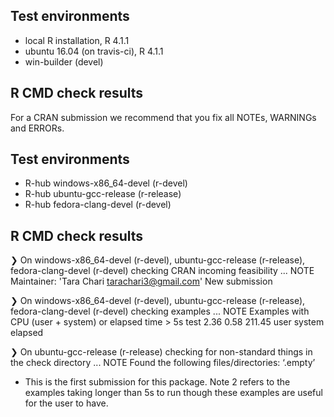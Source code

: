 ## Test environments
* local R installation, R 4.1.1
* ubuntu 16.04 (on travis-ci), R 4.1.1
* win-builder (devel)

## R CMD check results

For a CRAN submission we recommend that you fix all NOTEs, WARNINGs and ERRORs.
## Test environments
- R-hub windows-x86_64-devel (r-devel)
- R-hub ubuntu-gcc-release (r-release)
- R-hub fedora-clang-devel (r-devel)

## R CMD check results
❯ On windows-x86_64-devel (r-devel), ubuntu-gcc-release (r-release), fedora-clang-devel (r-devel)
  checking CRAN incoming feasibility ... NOTE
  Maintainer: 'Tara Chari <tarachari3@gmail.com>'
  New submission

❯ On windows-x86_64-devel (r-devel), ubuntu-gcc-release (r-release), fedora-clang-devel (r-devel)
  checking examples ... NOTE
  Examples with CPU (user + system) or elapsed time > 5s
  test 2.36   0.58  211.45
       user system elapsed

❯ On ubuntu-gcc-release (r-release)
  checking for non-standard things in the check directory ... NOTE
  Found the following files/directories:
    ‘.empty’



* This is the first submission for this package. Note 2 refers to the examples taking longer than 5s to run though these examples are useful for the user to have.
